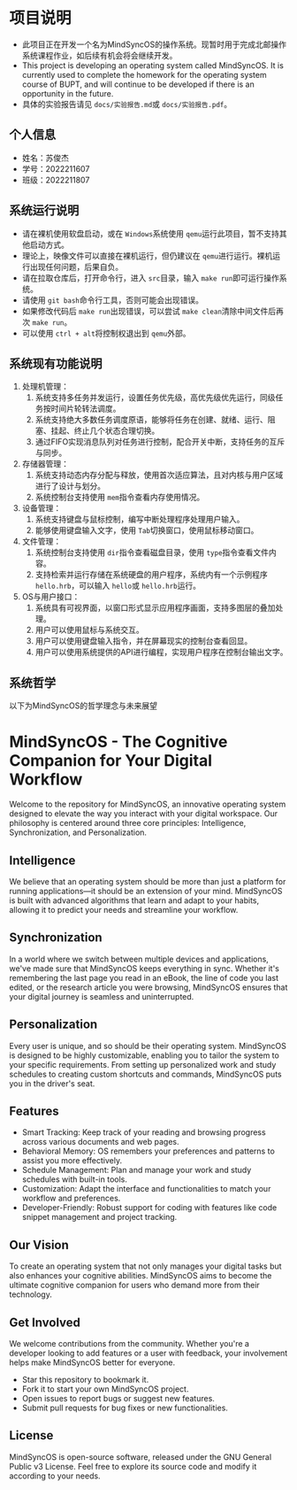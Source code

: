 # 项目说明

- 此项目正在开发一个名为MindSyncOS的操作系统。现暂时用于完成北邮操作系统课程作业，如后续有机会将会继续开发。
- This project is developing an operating system called MindSyncOS. It is currently used to complete the homework for the operating system course of BUPT, and will continue to be developed if there is an opportunity in the future.
- 具体的实验报告请见 `docs/实验报告.md`或 `docs/实验报告.pdf`。

## 个人信息

- 姓名：苏俊杰
- 学号：2022211607
- 班级：2022211807

## 系统运行说明

- 请在裸机使用软盘启动，或在 `Windows`系统使用 `qemu`运行此项目，暂不支持其他启动方式。
- 理论上，映像文件可以直接在裸机运行，但仍建议在 `qemu`进行运行。裸机运行出现任何问题，后果自负。
- 请在拉取仓库后，打开命令行，进入 `src`目录，输入 `make run`即可运行操作系统。
- 请使用 `git bash`命令行工具，否则可能会出现错误。
- 如果修改代码后 `make run`出现错误，可以尝试 `make clean`清除中间文件后再次 `make run`。
- 可以使用 `ctrl + alt`将控制权退出到 `qemu`外部。

## 系统现有功能说明

1. 处理机管理：
   1. 系统支持多任务并发运行，设置任务优先级，高优先级优先运行，同级任务按时间片轮转法调度。
   2. 系统支持绝大多数任务调度原语，能够将任务在创建、就绪、运行、阻塞、挂起、终止几个状态合理切换。
   3. 通过FIFO实现消息队列对任务进行控制，配合开关中断，支持任务的互斥与同步。
2. 存储器管理：
   1. 系统支持动态内存分配与释放，使用首次适应算法，且对内核与用户区域进行了设计与划分。
   2. 系统控制台支持使用 `mem`指令查看内存使用情况。
3. 设备管理：
   1. 系统支持键盘与鼠标控制，编写中断处理程序处理用户输入。
   2. 能够使用键盘输入文字，使用 `Tab`切换窗口，使用鼠标移动窗口。
4. 文件管理：
   1. 系统控制台支持使用 `dir`指令查看磁盘目录，使用 `type`指令查看文件内容。
   2. 支持检索并运行存储在系统硬盘的用户程序，系统内有一个示例程序 `hello.hrb`，可以输入 `hello`或 `hello.hrb`运行。
5. OS与用户接口：
   1. 系统具有可视界面，以窗口形式显示应用程序画面，支持多图层的叠加处理。
   2. 用户可以使用鼠标与系统交互。
   3. 用户可以使用键盘输入指令，并在屏幕现实的控制台查看回显。
   4. 用户可以使用系统提供的API进行编程，实现用户程序在控制台输出文字。

## 系统哲学

以下为MindSyncOS的哲学理念与未来展望

# MindSyncOS - The Cognitive Companion for Your Digital Workflow

Welcome to the repository for MindSyncOS, an innovative operating system designed to elevate the way you interact with your digital workspace. Our philosophy is centered around three core principles: Intelligence, Synchronization, and Personalization.

## Intelligence

We believe that an operating system should be more than just a platform for running applications—it should be an extension of your mind. MindSyncOS is built with advanced algorithms that learn and adapt to your habits, allowing it to predict your needs and streamline your workflow.

## Synchronization

In a world where we switch between multiple devices and applications, we've made sure that MindSyncOS keeps everything in sync. Whether it's remembering the last page you read in an eBook, the line of code you last edited, or the research article you were browsing, MindSyncOS ensures that your digital journey is seamless and uninterrupted.

## Personalization

Every user is unique, and so should be their operating system. MindSyncOS is designed to be highly customizable, enabling you to tailor the system to your specific requirements. From setting up personalized work and study schedules to creating custom shortcuts and commands, MindSyncOS puts you in the driver's seat.

## Features

- Smart Tracking: Keep track of your reading and browsing progress across various documents and web pages.
- Behavioral Memory: OS remembers your preferences and patterns to assist you more effectively.
- Schedule Management: Plan and manage your work and study schedules with built-in tools.
- Customization: Adapt the interface and functionalities to match your workflow and preferences.
- Developer-Friendly: Robust support for coding with features like code snippet management and project tracking.

## Our Vision

To create an operating system that not only manages your digital tasks but also enhances your cognitive abilities. MindSyncOS aims to become the ultimate cognitive companion for users who demand more from their technology.

## Get Involved

We welcome contributions from the community. Whether you're a developer looking to add features or a user with feedback, your involvement helps make MindSyncOS better for everyone.

- Star this repository to bookmark it.
- Fork it to start your own MindSyncOS project.
- Open issues to report bugs or suggest new features.
- Submit pull requests for bug fixes or new functionalities.

## License

MindSyncOS is open-source software, released under the GNU General Public v3 License. Feel free to explore its source code and modify it according to your needs.
